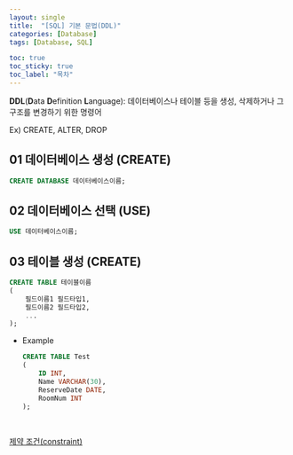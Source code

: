 ```yaml
---
layout: single
title:  "[SQL] 기본 문법(DDL)"
categories: [Database]
tags: [Database, SQL]

toc: true
toc_sticky: true
toc_label: "목차"
---
```

**DDL**(**D**ata **D**efinition **L**anguage): 데이터베이스나 테이블 등을 생성, 삭제하거나 그 구조를 변경하기 위한 명령어

Ex) CREATE, ALTER, DROP

## 01 데이터베이스 생성 (CREATE)

```sql
CREATE DATABASE 데이터베이스이름;
```



## 02 데이터베이스 선택 (USE)

```sql
USE 데이터베이스이름;
```





## 03 테이블 생성 (CREATE)

```sql
CREATE TABLE 테이블이름
(
    필드이름1 필드타입1,
    필드이름2 필드타입2,
    ...
);
```

- Example

  ```sql
  CREATE TABLE Test
  (
      ID INT,
      Name VARCHAR(30),
      ReserveDate DATE,
      RoomNum INT
  );
  
  ```

​	

[제약 조건(constraint)](http://tcpschool.com/mysql/mysql_constraint_notNull)

